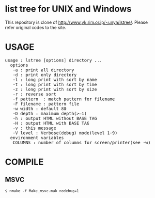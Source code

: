 # list tree for UNIX and Windows

This repository is clone of <http://www.yk.rim.or.jp/~unya/lstree/>.
Please refer original codes to the site.

# USAGE

<pre>
usage : lstree [options] directory ...
  options
   -a : print all directory
   -d : print only directory
   -l : long print with sort by name
   -t : long print with sort by time
   -z : long print with sort by size
   -r : reverse sort
   -f pattern  : match pattern for filename
   -F filename : pattern file
   -w width : default 80
   -D depth : maximum depth(&gt;=1)
   -h : output HTML without BASE TAG
   -H : output HTML with BASE TAG
   -v : this message
   -V level : Verbose(debug) mode(level 1-9)
  environment variables
   COLUMNS : number of columns for screen/printer(see -w)
</pre>

# COMPILE

## MSVC

```
$ nmake -f Make_msvc.mak nodebug=1
```
